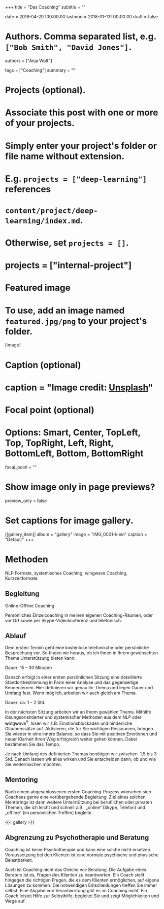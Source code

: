+++
title = "Das Coaching"
subtitle = ""

date = 2016-04-20T00:00:00
lastmod = 2018-01-13T00:00:00
draft = false

# Authors. Comma separated list, e.g. `["Bob Smith", "David Jones"]`.
authors = ["Anja Wolf"]

tags = ["Coaching"]
summary = ""

# Projects (optional).
#   Associate this post with one or more of your projects.
#   Simply enter your project's folder or file name without extension.
#   E.g. `projects = ["deep-learning"]` references 
#   `content/project/deep-learning/index.md`.
#   Otherwise, set `projects = []`.
# projects = ["internal-project"]

# Featured image
# To use, add an image named `featured.jpg/png` to your project's folder. 
[image]
  # Caption (optional)
  # caption = "Image credit: [**Unsplash**](https://unsplash.com/photos/CpkOjOcXdUY)"

  # Focal point (optional)
  # Options: Smart, Center, TopLeft, Top, TopRight, Left, Right, BottomLeft, Bottom, BottomRight
  focal_point = ""

  # Show image only in page previews?
  preview_only = false

# Set captions for image gallery.

[[gallery_item]]
album = "gallery"
image = "IMG_0001-klein"
caption = "Default"
+++

# Methoden

NLP Formate, systemisches Coaching, wingwave Coaching, Kurzzeitformate

## Begleitung

Online-Offline Coaching:
  
Persönliches Einzelcoaching in meinen eigenen Coaching-Räumen, oder vor Ort sowie per Skype-Videokonferenz und telefonisch.

## Ablauf

Dem ersten Termin geht eine kostenlose telefonische oder persönliche Besprechung vor. So finden wir heraus, ob ich Ihnen in Ihrem gewünschten Thema Unterstützung bieten kann.
  
Dauer: 15 &#8211; 30 Minuten

Danach erfolgt in einer ersten persönlichen Sitzung eine detaillierte Standortbestimmung in Form einer Analyse und das gegenseitige Kennenlernen. Hier definieren wir genau Ihr Thema und legen Dauer und Umfang fest. Wenn möglich, arbeiten wir auch gleich am Thema.
  
Dauer: ca. 1 &#8211; 2 Std.

In der nächsten Sitzung arbeiten wir an Ihrem gewählen Thema. Mithilfe lösungsorientierter und systemischer Methoden aus dem NLP oder <span class="color_20"><strong>w</strong>ing<strong>w</strong>ave<sup>®</sup></span>, lösen wir z.B. Emotionsblockaden und hinderliche Glaubenssätze auf. Aktivieren, die für Sie wichtigen Ressourcen, bringen Sie wieder in eine innere Balance, so dass Sie mit positiven Emotionen und neuer Klarheit Ihren Weg erfolgreich weiter gehen können. Dabei bestimmen Sie das Tempo.

Je nach Umfang des definierten Themas benötigen wir zwischen  1,5 bis 3 Std. Danach lassen wir alles wirken und Sie entscheiden dann, ob und wie Sie weitermachen möchten.

## Mentoring

Nach einem abgeschlossenen ersten Coaching-Prozess wünschen sich Coachees gerne eine vorübergehende Begleitung. Ziel eines solchen Mentorings ist dann weitere Unterstützung bei beruflichen oder privaten Themen, die ich leicht und schnell z.B.  &#8222;online&#8220; (Skype, Telefon) und &#8222;offline&#8220; (im persönlichen Treffen) begleite.

{{< gallery >}}

## Abgrenzung zu Psychotherapie und Beratung

Coaching ist keine Psychotherapie und kann eine solche nicht ersetzen. Voraussetzung bei den Klienten ist eine normale psychische und physische Belastbarkeit.

Auch ist Coaching nicht das Gleiche wie Beratung. Die Aufgabe eines Beraters ist es, Fragen des Klienten zu beantworten. Ein Coach stellt hingegen die richtigen Fragen, die es dem Klienten ermöglichen, auf eigene Lösungen zu kommen. Die notwendigen Entscheidungen treffen Sie immer selbst. Eine Abgabe von Verantwortung gibt es im Coaching nicht. Ein Coach leistet Hilfe zur Selbsthilfe, begleitet Sie und zeigt Möglichkeiten und Wege auf.